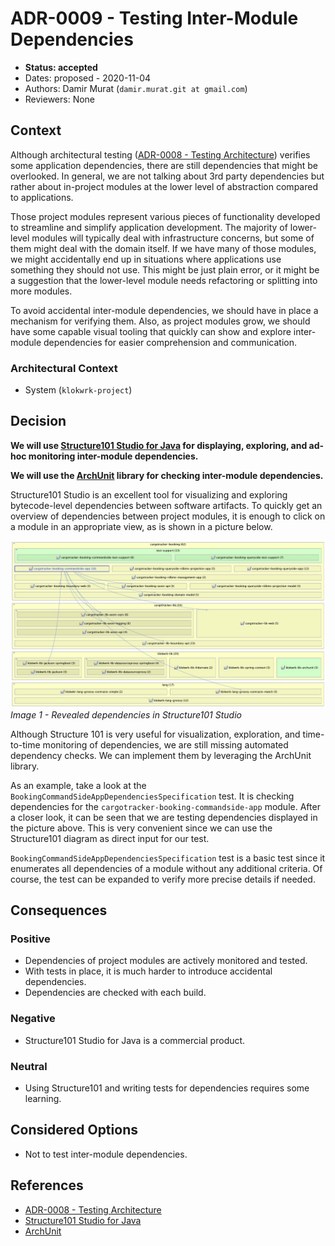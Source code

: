 # ADR-0009 - Testing Inter-Module Dependencies
* **Status: accepted**
* Dates: proposed - 2020-11-04
* Authors: Damir Murat (`damir.murat.git at gmail.com`)
* Reviewers: None

## Context
Although architectural testing ([ADR-0008 - Testing Architecture](0008-testing-architecture.md)) verifies some application dependencies, there are still dependencies that might be overlooked.
In general, we are not talking about 3rd party dependencies but rather about in-project modules at the lower level of abstraction compared to applications.

Those project modules represent various pieces of functionality developed to streamline and simplify application development. The majority of lower-level modules will typically deal with
infrastructure concerns, but some of them might deal with the domain itself. If we have many of those modules, we might accidentally end up in situations where applications use something they should
not use. This might be just plain error, or it might be a suggestion that the lower-level module needs refactoring or splitting into more modules.

To avoid accidental inter-module dependencies, we should have in place a mechanism for verifying them. Also, as project modules grow, we should have some capable visual tooling that quickly can show
and explore inter-module dependencies for easier comprehension and communication.

### Architectural Context
* System (`klokwrk-project`)

## Decision
**We will use [Structure101 Studio for Java](https://structure101.com/products/studio/) for displaying, exploring, and ad-hoc monitoring inter-module dependencies.**

**We will use the [ArchUnit](https://www.archunit.org/) library for checking inter-module dependencies.**

Structure101 Studio is an excellent tool for visualizing and exploring bytecode-level dependencies between software artifacts. To quickly get an overview of dependencies between project modules, it
is enough to click on a module in an appropriate view, as is shown in a picture below.

![Image 1 - Revealed dependencies in Structure101 Studio](images/ADR0009-01-revealed-dependencies.jpg0.jpg "Image 1 - Revealed dependencies in Structure101 Studio") <br/>
*Image 1 - Revealed dependencies in Structure101 Studio*

Although Structure 101 is very useful for visualization, exploration, and time-to-time monitoring of dependencies, we are still missing automated dependency checks. We can implement them by
leveraging the ArchUnit library.

As an example, take a look at the `BookingCommandSideAppDependenciesSpecification` test. It is checking dependencies for the `cargotracker-booking-commandside-app` module. After a closer look,
it can be seen that we are testing dependencies displayed in the picture above. This is very convenient since we can use the Structure101 diagram as direct input for our test.

`BookingCommandSideAppDependenciesSpecification` test is a basic test since it enumerates all dependencies of a module without any additional criteria. Of course, the test can be expanded to verify
more precise details if needed.

## Consequences
### Positive
* Dependencies of project modules are actively monitored and tested.
* With tests in place, it is much harder to introduce accidental dependencies.
* Dependencies are checked with each build.

### Negative
* Structure101 Studio for Java is a commercial product.

### Neutral
* Using Structure101 and writing tests for dependencies requires some learning.

## Considered Options
* Not to test inter-module dependencies.

## References
* [ADR-0008 - Testing Architecture](0008-testing-architecture.md)
* [Structure101 Studio for Java](https://structure101.com/products/studio/)
* [ArchUnit](https://www.archunit.org/)
